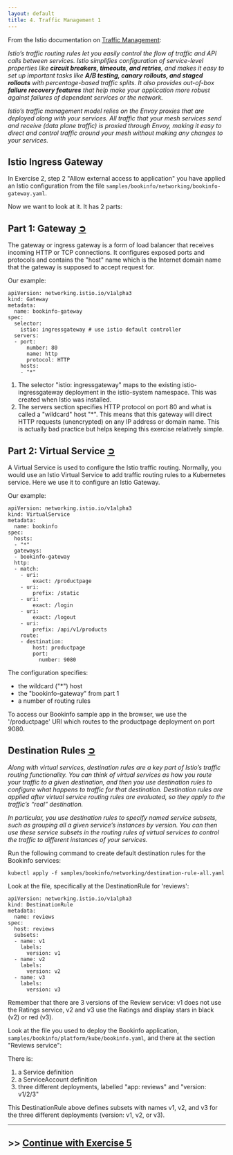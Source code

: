 ```yaml
---
layout: default
title: 4. Traffic Management 1
---
```


From the Istio documentation on [Traffic Management](https://istio.io/latest/docs/concepts/traffic-management/):

_Istio’s traffic routing rules let you easily control the flow of traffic and API calls between services. Istio simplifies configuration of service-level properties like **circuit breakers, timeouts, and retries**, and makes it easy to set up important tasks like **A/B testing, canary rollouts, and staged rollouts** with percentage-based traffic splits. It also provides out-of-box **failure recovery features** that help make your application more robust against failures of dependent services or the network._

_Istio’s traffic management model relies on the Envoy proxies that are deployed along with your services. All traffic that your mesh services send and receive (data plane traffic) is proxied through Envoy, making it easy to direct and control traffic around your mesh without making any changes to your services._

## Istio Ingress Gateway 

In Exercise 2, step 2 "Allow external access to application" you have applied an Istio configuration from the file `samples/bookinfo/networking/bookinfo-gateway.yaml`. 

Now we want to look at it. It has 2 parts:

## Part 1: Gateway [&#10162;](https://istio.io/latest/docs/concepts/traffic-management/#gateways) 

The gateway or ingress gateway is a form of load balancer that receives incoming HTTP or TCP connections. It configures exposed ports and protocols and contains the "host" name which is the Internet domain name that the gateway is supposed to accept request for.

Our example:

```
apiVersion: networking.istio.io/v1alpha3
kind: Gateway
metadata:
  name: bookinfo-gateway
spec:
  selector:
    istio: ingressgateway # use istio default controller
  servers:
  - port:
      number: 80
      name: http
      protocol: HTTP
    hosts:
    - "*"
```

1. The selector "istio: ingressgateway" maps to the existing istio-ingressgateway deployment in the istio-system namespace. This was created when Istio was installed.
2. The servers section specifies HTTP protocol on port 80 and what is called a "wildcard" host "*". This means that this gateway will direct HTTP requests (unencrypted) on any IP address or domain name. This is actually bad practice but helps keeping this exercise relatively simple.

## Part 2: Virtual Service [&#10162;](https://istio.io/latest/docs/concepts/traffic-management/#virtual-services) 

A Virtual Service is used to configure the Istio traffic routing. Normally, you would use an Istio Virtual Service to add traffic routing rules to a Kubernetes service. Here we use it to configure an Istio Gateway.

Our example:

```
apiVersion: networking.istio.io/v1alpha3
kind: VirtualService
metadata:
  name: bookinfo
spec:
  hosts:
  - "*"
  gateways:
  - bookinfo-gateway
  http:
  - match:
    - uri:
        exact: /productpage
    - uri:
        prefix: /static
    - uri:
        exact: /login
    - uri:
        exact: /logout
    - uri:
        prefix: /api/v1/products
    route:
    - destination:
        host: productpage
        port:
          number: 9080
```

The configuration specifies:

* the wildcard ("*") host
* the "bookinfo-gateway" from part 1
* a number of routing rules

To access our Bookinfo sample app in the browser, we use the '/productpage' URI which routes to the productpage deployment on port 9080.

## Destination Rules [&#10162;](https://istio.io/latest/docs/concepts/traffic-management/#destination-rules)

_Along with virtual services, destination rules are a key part of Istio’s traffic routing functionality. You can think of virtual services as how you route your traffic to a given destination, and then you use destination rules to configure what happens to traffic for that destination. Destination rules are applied after virtual service routing rules are evaluated, so they apply to the traffic’s “real” destination._

_In particular, you use destination rules to specify named service subsets, such as grouping all a given service’s instances by version. You can then use these service subsets in the routing rules of virtual services to control the traffic to different instances of your services._

Run the following command to create default destination rules for the Bookinfo services:

```
kubectl apply -f samples/bookinfo/networking/destination-rule-all.yaml
```

Look at the file, specifically at the DestinationRule for 'reviews':

```
apiVersion: networking.istio.io/v1alpha3
kind: DestinationRule
metadata:
  name: reviews
spec:
  host: reviews
  subsets:
  - name: v1
    labels:
      version: v1
  - name: v2
    labels:
      version: v2
  - name: v3
    labels:
      version: v3
```

Remember that there are 3 versions of the Review service: v1 does not use the Ratings service, v2 and v3 use the Ratings and display stars in black (v2) or red (v3).

Look at the file you used to deploy the Bookinfo application, `samples/bookinfo/platform/kube/bookinfo.yaml`, and there at the section "Reviews service":

There is:
1. a Service definition
2. a ServiceAccount definition
3. three different deployments, labelled "app: reviews" and "version: v1/2/3"

This DestinationRule above defines subsets with names v1, v2, and v3 for the three different deployments (version: v1, v2, or v3).


---

## >> [Continue with Exercise 5](exercise5.md)